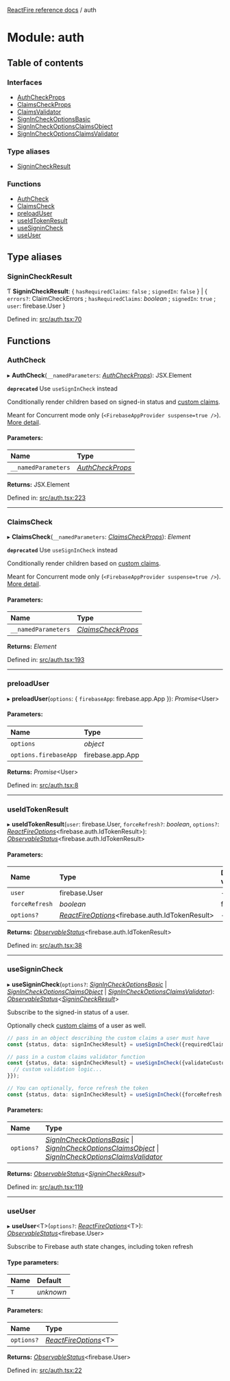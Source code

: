 [ReactFire reference docs](../README.md) / auth

# Module: auth

## Table of contents

### Interfaces

- [AuthCheckProps](../interfaces/auth.authcheckprops.md)
- [ClaimsCheckProps](../interfaces/auth.claimscheckprops.md)
- [ClaimsValidator](../interfaces/auth.claimsvalidator.md)
- [SignInCheckOptionsBasic](../interfaces/auth.signincheckoptionsbasic.md)
- [SignInCheckOptionsClaimsObject](../interfaces/auth.signincheckoptionsclaimsobject.md)
- [SignInCheckOptionsClaimsValidator](../interfaces/auth.signincheckoptionsclaimsvalidator.md)

### Type aliases

- [SigninCheckResult](auth.md#signincheckresult)

### Functions

- [AuthCheck](auth.md#authcheck)
- [ClaimsCheck](auth.md#claimscheck)
- [preloadUser](auth.md#preloaduser)
- [useIdTokenResult](auth.md#useidtokenresult)
- [useSigninCheck](auth.md#usesignincheck)
- [useUser](auth.md#useuser)

## Type aliases

### SigninCheckResult

Ƭ **SigninCheckResult**: { `hasRequiredClaims`: ``false`` ; `signedIn`: ``false``  } \| { `errors?`: ClaimCheckErrors ; `hasRequiredClaims`: *boolean* ; `signedIn`: ``true`` ; `user`: firebase.User  }

Defined in: [src/auth.tsx:70](https://github.com/FirebaseExtended/reactfire/blob/main/src/auth.tsx#L70)

## Functions

### AuthCheck

▸ **AuthCheck**(`__namedParameters`: [*AuthCheckProps*](../interfaces/auth.authcheckprops.md)): JSX.Element

**`deprecated`** Use `useSignInCheck` instead

Conditionally render children based on signed-in status and [custom claims](https://firebase.google.com/docs/auth/admin/custom-claims).

Meant for Concurrent mode only (`<FirebaseAppProvider suspense=true />`). [More detail](https://github.com/FirebaseExtended/reactfire/issues/325#issuecomment-827654376).

#### Parameters:

| Name | Type |
| :------ | :------ |
| `__namedParameters` | [*AuthCheckProps*](../interfaces/auth.authcheckprops.md) |

**Returns:** JSX.Element

Defined in: [src/auth.tsx:223](https://github.com/FirebaseExtended/reactfire/blob/main/src/auth.tsx#L223)

___

### ClaimsCheck

▸ **ClaimsCheck**(`__namedParameters`: [*ClaimsCheckProps*](../interfaces/auth.claimscheckprops.md)): *Element*

**`deprecated`** Use `useSignInCheck` instead

Conditionally render children based on [custom claims](https://firebase.google.com/docs/auth/admin/custom-claims).

Meant for Concurrent mode only (`<FirebaseAppProvider suspense=true />`). [More detail](https://github.com/FirebaseExtended/reactfire/issues/325#issuecomment-827654376).

#### Parameters:

| Name | Type |
| :------ | :------ |
| `__namedParameters` | [*ClaimsCheckProps*](../interfaces/auth.claimscheckprops.md) |

**Returns:** *Element*

Defined in: [src/auth.tsx:193](https://github.com/FirebaseExtended/reactfire/blob/main/src/auth.tsx#L193)

___

### preloadUser

▸ **preloadUser**(`options`: { `firebaseApp`: firebase.app.App  }): *Promise*<User\>

#### Parameters:

| Name | Type |
| :------ | :------ |
| `options` | *object* |
| `options.firebaseApp` | firebase.app.App |

**Returns:** *Promise*<User\>

Defined in: [src/auth.tsx:8](https://github.com/FirebaseExtended/reactfire/blob/main/src/auth.tsx#L8)

___

### useIdTokenResult

▸ **useIdTokenResult**(`user`: firebase.User, `forceRefresh?`: *boolean*, `options?`: [*ReactFireOptions*](../interfaces/index.reactfireoptions.md)<firebase.auth.IdTokenResult\>): [*ObservableStatus*](../interfaces/useobservable.observablestatus.md)<firebase.auth.IdTokenResult\>

#### Parameters:

| Name | Type | Default value |
| :------ | :------ | :------ |
| `user` | firebase.User | - |
| `forceRefresh` | *boolean* | false |
| `options?` | [*ReactFireOptions*](../interfaces/index.reactfireoptions.md)<firebase.auth.IdTokenResult\> | - |

**Returns:** [*ObservableStatus*](../interfaces/useobservable.observablestatus.md)<firebase.auth.IdTokenResult\>

Defined in: [src/auth.tsx:38](https://github.com/FirebaseExtended/reactfire/blob/main/src/auth.tsx#L38)

___

### useSigninCheck

▸ **useSigninCheck**(`options?`: [*SignInCheckOptionsBasic*](../interfaces/auth.signincheckoptionsbasic.md) \| [*SignInCheckOptionsClaimsObject*](../interfaces/auth.signincheckoptionsclaimsobject.md) \| [*SignInCheckOptionsClaimsValidator*](../interfaces/auth.signincheckoptionsclaimsvalidator.md)): [*ObservableStatus*](../interfaces/useobservable.observablestatus.md)<[*SigninCheckResult*](auth.md#signincheckresult)\>

Subscribe to the signed-in status of a user.

Optionally check [custom claims](https://firebase.google.com/docs/auth/admin/custom-claims) of a user as well.

```ts
// pass in an object describing the custom claims a user must have
const {status, data: signInCheckResult} = useSignInCheck({requiredClaims: {admin: true}});

// pass in a custom claims validator function
const {status, data: signInCheckResult} = useSignInCheck({validateCustomClaims: (userClaims) => {
  // custom validation logic...
}});

// You can optionally, force refresh the token
const {status, data: signInCheckResult} = useSignInCheck({forceRefresh: true, requiredClaims: {admin: true}});
```

#### Parameters:

| Name | Type |
| :------ | :------ |
| `options?` | [*SignInCheckOptionsBasic*](../interfaces/auth.signincheckoptionsbasic.md) \| [*SignInCheckOptionsClaimsObject*](../interfaces/auth.signincheckoptionsclaimsobject.md) \| [*SignInCheckOptionsClaimsValidator*](../interfaces/auth.signincheckoptionsclaimsvalidator.md) |

**Returns:** [*ObservableStatus*](../interfaces/useobservable.observablestatus.md)<[*SigninCheckResult*](auth.md#signincheckresult)\>

Defined in: [src/auth.tsx:119](https://github.com/FirebaseExtended/reactfire/blob/main/src/auth.tsx#L119)

___

### useUser

▸ **useUser**<T\>(`options?`: [*ReactFireOptions*](../interfaces/index.reactfireoptions.md)<T\>): [*ObservableStatus*](../interfaces/useobservable.observablestatus.md)<firebase.User\>

Subscribe to Firebase auth state changes, including token refresh

#### Type parameters:

| Name | Default |
| :------ | :------ |
| `T` | *unknown* |

#### Parameters:

| Name | Type |
| :------ | :------ |
| `options?` | [*ReactFireOptions*](../interfaces/index.reactfireoptions.md)<T\> |

**Returns:** [*ObservableStatus*](../interfaces/useobservable.observablestatus.md)<firebase.User\>

Defined in: [src/auth.tsx:22](https://github.com/FirebaseExtended/reactfire/blob/main/src/auth.tsx#L22)
